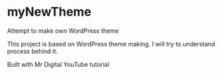 # myNewTheme


Attempt to make own WordPress theme

This project is based on WordPress theme making. I will try to understand
process behind it.

Built with Mr Digital YouTube tutorial
